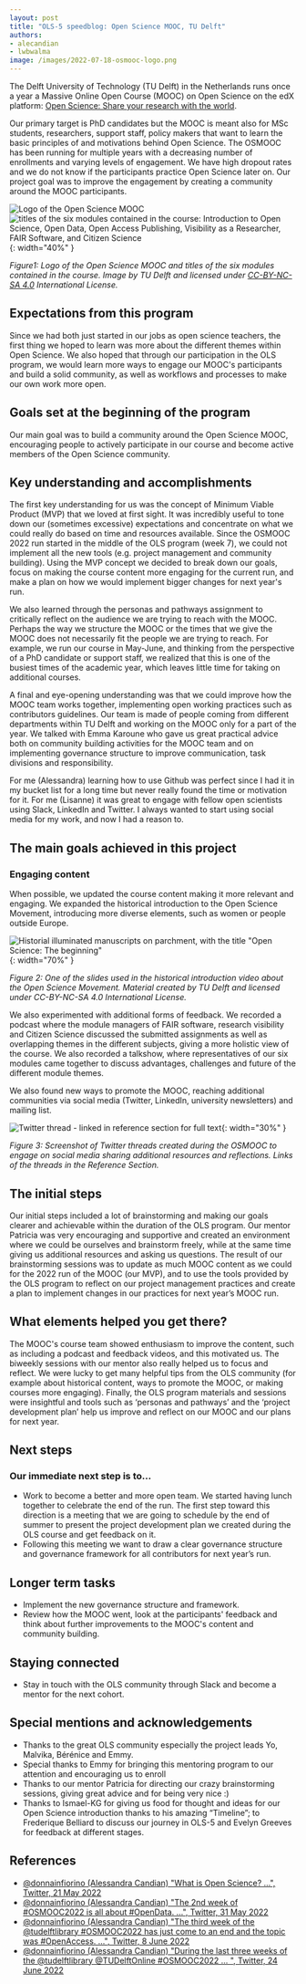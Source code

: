 ```yaml
---
layout: post
title: "OLS-5 speedblog: Open Science MOOC, TU Delft"
authors:
- alecandian
- lwbwalma
image: /images/2022-07-18-osmooc-logo.png
---
```



The Delft University of Technology (TU Delft) in the Netherlands runs once a year a Massive Online Open Course (MOOC) on Open Science on the edX platform: [Open Science: Share your research with the world](https://learning.edx.org/course/course-v1:DelftX+OS101x+2T2022/home).

Our primary target is PhD candidates but the MOOC is meant also for MSc students, researchers, support staff, policy makers that want to learn the basic principles of and motivations behind Open Science.
The OSMOOC has been running for multiple years with a decreasing number of enrollments and varying levels of engagement. We have high dropout rates and we do not know if the participants practice Open Science later on. Our project goal was to improve the engagement by creating a community around the MOOC participants.

![Logo of the Open Science MOOC](/images/2022-07-18-osmooc-logo.png)![titles of the six modules contained in the course: Introduction to Open Science, Open Data, Open Access Publishing, Visibility as a Researcher, FAIR Software, and Citizen Science](/images/2022-07-18-osmooc-modules.png){: width="40%" }

_Figure1: Logo of the Open Science MOOC and titles of the six modules contained in the course. Image by TU Delft and licensed under [CC-BY-NC-SA 4.0](https://creativecommons.org/licenses/by-nc-sa/4.0/) International License._

## Expectations from this program

Since we had both just started in our jobs as open science teachers, the first thing we hoped to learn was more about the different themes within Open Science. We also hoped that through our participation in the OLS program, we would learn more ways to engage our MOOC's participants and build a solid community, as well as workflows and processes to make our own work more open.

## Goals set at the beginning of the program

Our main goal was to build a community around the Open Science MOOC, encouraging people to actively participate in our course and become active members of the Open Science community.

## Key understanding and accomplishments

The first key understanding for us was the concept of Minimum Viable Product (MVP) that we loved at first sight. It was incredibly useful to tone down our (sometimes excessive) expectations and concentrate on what we could really do based on time and resources available. Since the OSMOOC 2022 run started in the middle of the OLS program (week 7), we could not implement all the new tools (e.g. project management and community building). Using the MVP concept we decided to break down our goals, focus on making the course content more engaging for the current run, and make a plan on how we would implement bigger changes for next year's run.

We also learned through the personas and pathways assignment to critically reflect on the audience we are trying to reach with the MOOC. Perhaps the way we structure the MOOC or the times that we give the MOOC does not necessarily fit the people we are trying to reach. For example, we run our course in May-June, and thinking from the perspective of a PhD candidate or support staff, we realized that this is one of the busiest times of the academic year, which leaves little time for taking on additional courses.

A final and eye-opening understanding was that we could improve how the MOOC team works together, implementing open working practices such as contributors guidelines. Our team is made of people coming from different departments within TU Delft and working on the MOOC only for a part of the year.  We talked with Emma Karoune  who gave us great practical advice both on community building activities for the MOOC team and on implementing governance structure to improve communication, task divisions and responsibility.

For me (Alessandra) learning how to use Github was perfect since I had it in my bucket list for a long time but never really found the time or motivation for it. For me (Lisanne) it was great to engage with fellow open scientists using Slack, LinkedIn and Twitter. I always wanted to start using social media for my work, and now I had a reason to.

## The main goals achieved in this project

### Engaging content

When possible, we updated the course content making it more relevant and engaging. We expanded the historical introduction to the Open Science Movement, introducing more diverse elements, such as women or people outside Europe.

![Historial illuminated manuscripts on parchment, with the title "Open Science: The beginning"](/images/2022-07-18-tudelft-history.png){: width="70%" }

_Figure 2: One of the slides used in the historical introduction video about the Open Science Movement. Material created by TU Delft and licensed under CC-BY-NC-SA 4.0 International License._


We also experimented with additional forms of feedback. We recorded a podcast where the module managers of FAIR software, research visibility and Citizen Science discussed the submitted assignments as well as overlapping themes in the different subjects, giving a more holistic view of the course.  We also recorded a talkshow, where representatives of our six modules came together to discuss advantages, challenges and future of the different module themes.

We also found new ways to promote the MOOC, reaching additional communities via social media (Twitter, LinkedIn, university newsletters) and mailing list.

![Twitter thread - linked in reference section for full text](/images/2022-07-18-twitter.png){: width="30%" }

_Figure 3: Screenshot of Twitter threads created during the OSMOOC to engage on social media sharing additional resources and reflections. Links of the threads in the Reference Section._

## The initial steps

Our initial steps included a lot of brainstorming and making our goals clearer and achievable within the duration of the OLS program. Our mentor Patricia was very encouraging and supportive and created an environment where we could be ourselves and brainstorm freely, while at the same time giving us additional resources and asking us questions.
The result of our brainstorming sessions was to update as much MOOC content as we could for the 2022 run of the MOOC (our MVP), and to use the tools provided by the OLS program to reflect on our project management practices and create a plan to implement changes in our practices for next year’s MOOC run.

## What elements helped you get there?

The MOOC's course team showed enthusiasm to improve the content, such as including a podcast and feedback videos, and this motivated us. The biweekly sessions with our mentor also really helped us to focus and reflect. We were lucky to get many helpful tips from the OLS community (for example about historical content, ways to promote the MOOC, or making courses more engaging). Finally, the OLS program materials and sessions were insightful and tools such as ‘personas and pathways’ and the ‘project development plan’ help us improve and reflect on our MOOC and our plans for next year.

## Next steps

### Our immediate next step is to…

- Work to become a better and more open team. We started having lunch together to celebrate the end of the run. The first step toward this direction is a meeting that we are going to schedule by the end of summer to present the project development plan we created during the OLS course and get feedback on it.
- Following this meeting we want to draw a clear governance structure and governance framework for all contributors for next year’s run.

## Longer term tasks

- Implement the new governance structure and framework.
- Review how the MOOC went, look at the participants' feedback and think about further improvements to the MOOC's content and community building.

## Staying connected
- Stay in touch with the OLS community through Slack and become a mentor for the next cohort.

## Special mentions and acknowledgements

- Thanks to the great OLS community especially the project leads Yo, Malvika, Bérénice and Emmy.
- Special thanks to Emmy for bringing this mentoring program to our attention and encouraging us to enroll
- Thanks to our mentor Patricia for directing our crazy brainstorming sessions, giving great advice and for being very nice :)
- Thanks to Ismael-KG for giving us food for thought and ideas for our Open Science introduction thanks to his amazing  “Timeline”; to Frederique Belliard to discuss our journey in OLS-5 and Evelyn Greeves for feedback at different stages.

## References

- [@donnainfiorino (Alessandra Candian) "What is Open Science? …", Twitter, 21 May 2022](https://twitter.com/donnainfiorino/status/1527919009395613696)
- [@donnainfiorino (Alessandra Candian) "The 2nd week of #OSMOOC2022 is all about #OpenData. …", Twitter, 31 May 2022](https://twitter.com/donnainfiorino/status/1531644206325895170)
- [@donnainfiorino (Alessandra Candian) "The third week of the @tudelftlibrary #OSMOOC2022 has just come to an end and the topic was #OpenAccess. …", Twitter, 8 June 2022](https://twitter.com/donnainfiorino/status/1534654326425149444)
- [@donnainfiorino (Alessandra Candian) "During the last three weeks of the @tudelftlibrary @TUDelftOnline #OSMOOC2022 … ", Twitter, 24 June 2022](https://twitter.com/donnainfiorino/status/1540409251054714886)
